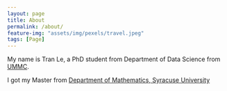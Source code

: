 ```yaml
---
layout: page
title: About
permalink: /about/
feature-img: "assets/img/pexels/travel.jpeg"
tags: [Page]
---
```

My name is Tran Le, a PhD student from Department of Data Science from [UMMC](https://www.umc.edu/SoPH/Departments-and-Faculty/Data-Science/Department-of-Data-Science-Home.html).

I got my Master from [Department of Mathematics, Syracuse University](https://thecollege.syr.edu/mathematics/)
 
